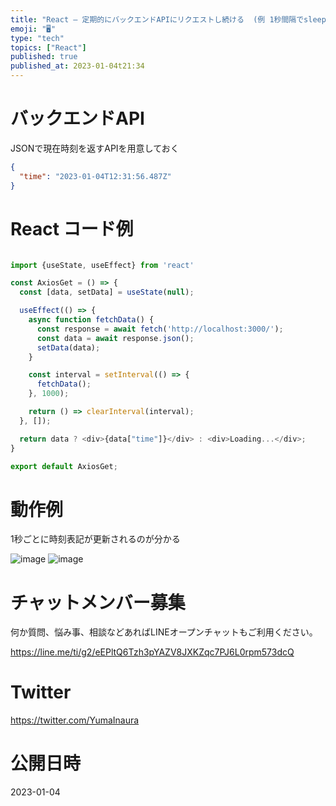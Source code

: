 ```yaml
---
title: "React – 定期的にバックエンドAPIにリクエストし続ける  (例 1秒間隔でsleepする) (リアルタイム更新したい)"
emoji: "🖥"
type: "tech"
topics: ["React"]
published: true
published_at: 2023-01-04t21:34
---
```


# バックエンドAPI

JSONで現在時刻を返すAPIを用意しておく

```json
{
  "time": "2023-01-04T12:31:56.487Z"
}
```

# React コード例

```js

import {useState, useEffect} from 'react'

const AxiosGet = () => {
  const [data, setData] = useState(null);

  useEffect(() => {
    async function fetchData() {
      const response = await fetch('http://localhost:3000/');
      const data = await response.json();
      setData(data);
    }

    const interval = setInterval(() => {
      fetchData();
    }, 1000);

    return () => clearInterval(interval);
  }, []);

  return data ? <div>{data["time"]}</div> : <div>Loading...</div>;
}

export default AxiosGet;

```

# 動作例

1秒ごとに時刻表記が更新されるのが分かる

![image](https://user-images.githubusercontent.com/13635059/210555531-8df03e64-b4df-4e5d-bcd9-bb226f248483.png)
![image](https://user-images.githubusercontent.com/13635059/210555558-afa65dc1-8b8b-4756-a263-c27123baee8d.png)



# チャットメンバー募集


何か質問、悩み事、相談などあればLINEオープンチャットもご利用ください。

https://line.me/ti/g2/eEPltQ6Tzh3pYAZV8JXKZqc7PJ6L0rpm573dcQ


# Twitter

https://twitter.com/YumaInaura


# 公開日時

2023-01-04
